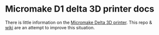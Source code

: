 # Micromake D1 delta 3D printer docs

There is little information on the
[Micromake Delta 3D printer](http://micromakemicromake.aliexpress.com/store/2128317).
This repo & [wiki](https://github.com/sternlabs/micromake-docs/wiki)
are an attempt to improve this situation.
